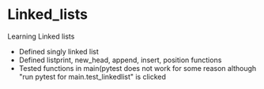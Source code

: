 # Linked_lists
Learning Linked lists

* Defined singly linked list
* Defined listprint, new_head, append, insert, position functions
* Tested functions in main(pytest does not work for some reason although "run pytest for main.test_linkedlist" is clicked
